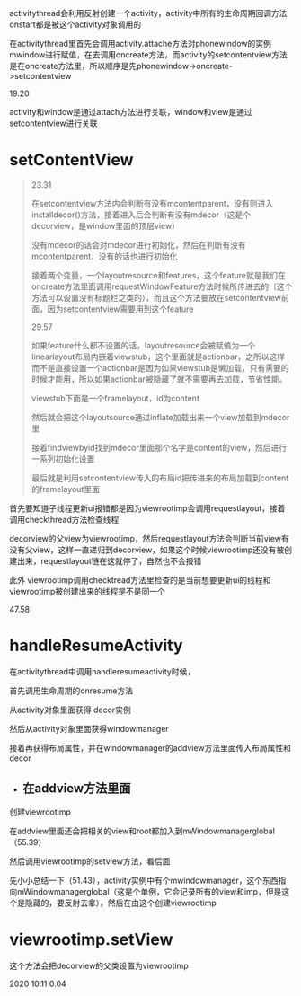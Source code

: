 activitythread会利用反射创建一个activity，activity中所有的生命周期回调方法onstart都是被这个activity对象调用的





在activitythread里首先会调用activity.attache方法对phonewindow的实例mwindow进行赋值，在去调用oncreate方法，而activity的setcontentview方法是在oncreate方法里，所以顺序是先phonewindow->oncreate->setcontentview





19.20  

activity和window是通过attach方法进行关联，window和view是通过setcontentview进行关联



# setContentView

> 23.31 
>
> 在setcontentview方法内会判断有没有mcontentparent，没有则进入installdecor()方法，接着进入后会判断有没有mdecor（这是个decorview，是window里面的顶层view）
>
> 没有mdecor的话会对mdecor进行初始化，然后在判断有没有mcontentparent，没有的话也进行初始化
>
> 
>
> 
>
> 接着两个变量，一个layoutresource和features，这个feature就是我们在oncreate方法里面调用requestWindowFeature方法时候所传进去的（这个方法可以设置没有标题栏之类的），而且这个方法要放在setcontentview前面，因为setcontentview需要用到这个feature
>
> 29.57
>
> 如果feature什么都不设置的话，layoutresource会被赋值为一个linearlayout布局内嵌着viewstub，这个里面就是actionbar，之所以这样而不是直接设置一个actionbar是因为如果viewstub是懒加载，只有需要的时候才能用，所以如果actionbar被隐藏了就不需要再去加载，节省性能。
>
> viewstub下面是一个framelayout，id为content
>
> 
>
> 然后就会把这个layoutsource通过inflate加载出来一个view加载到mdecor里
>
> 
>
> 接着findviewbyid找到mdecor里面那个名字是content的view，然后进行一系列初始化设置
>
> 
>
> 
>
> 最后就是利用setcontentview传入的布局id把传进来的布局加载到content的framelayout里面





首先要知道子线程更新ui报错都是因为viewrootimp会调用requestlayout，接着调用checkthread方法检查线程



decorview的父view为viewrootimp，然后requestlayout方法会判断当前view有没有父view，这样一直递归到decorview，如果这个时候viewrootimp还没有被创建出来，requestlayout链在这就停了，自然也不会报错



此外 viewrootimp调用checktread方法里检查的是当前想要更新ui的线程和viewrootimp被创建出来的线程是不是同一个





47.58

# handleResumeActivity

在activitythread中调用handleresumeactivity时候，

首先调用生命周期的onresume方法

从activity对象里面获得 decor实例

然后从activity对象里面获得windowmanager

接着再获得布局属性，并在windowmanager的addview方法里面传入布局属性和decor

- ## 在addview方法里面

创建viewrootimp



在addview里面还会把相关的view和root都加入到mWindowmanagerglobal（55.39）



然后调用viewrootimp的setview方法，看后面





先小小总结一下（51.43），activity实例中有个mwindowmanager，这个东西指向mWindowmanagerglobal（这是个单例，它会记录所有的view和imp，但是这个是隐藏的，要反射去拿），然后在由这个创建viewrootimp





# viewrootimp.setView

这个方法会把decorview的父类设置为viewrootimp

2020 10.11 0.04
